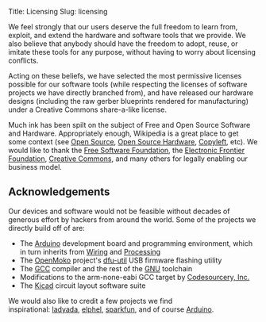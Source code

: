 Title: Licensing
Slug: licensing

We feel strongly that our users deserve the full freedom to learn from, exploit, and extend the hardware and software tools that we provide.  We also believe that anybody should have the freedom to adopt, reuse, or imitate these tools for any purpose, without having to worry about licensing conflicts.

Acting on these beliefs, we have selected the most permissive licenses possible for our software tools (while respecting the licenses of software projects we have directly branched from), and have released our hardware designs (including the raw gerber blueprints rendered for manufacturing) under a Creative Commons share-a-like license.

Much ink has been spilt on the subject of Free and Open Source Software and Hardware.  Appropriately enough, Wikipedia is a great place to get some context (see <a href="http://en.wikipedia.org/wiki/Open_source">Open Source</a>, <a href="http://en.wikipedia.org/wiki/Open-source_hardware">Open Source Hardware</a>, <a href="http://en.wikipedia.org/wiki/Copyleft">Copyleft</a>, etc). We would like to thank the <a href="http://www.fsf.org/">Free Software Foundation</a>, the <a href="http://www.eff.org/">Electronic Frontier Foundation</a>, <a href="http://creativecommons.org/">Creative Commons</a>, and many others for legally enabling our business model.
<h2>Acknowledgements</h2>
Our devices and software would not be feasible without decades of generous effort by hackers from around the world. Some of the projects we directly build off of are:
<ul>
	<li>The <a href="http://arduino.cc">Arduino</a> development board and programming environment, which in turn inherits from <a href="http://www.wiring.org.co/">Wiring</a> and <a href="http://processing.org/">Processing</a></li>
	<li>The <a href="http://www.openmoko.com/">OpenMoko</a> project's <a href="http://wiki.openmoko.org/wiki/Dfu-util">dfu-util</a> USB firmware flashing utility</li>
	<li>The <a href="http://gcc.gnu.org/">GCC</a> compiler and the rest of the <a href="http://www.gnu.org/">GNU</a> toolchain</li>
	<li>Modifications to the arm-none-eabi GCC target by <a href="http://www.codesourcery.com/sgpp/lite/arm">Codesourcery, Inc.</a></li>
	<li>The <a href="http://kicad.sourceforge.net/wiki/index.php/Main_Page">Kicad</a> circuit layout software suite</li>
</ul>
We would also like to credit a few projects we find inspirational: <a href="http://www.ladyada.net/">ladyada</a>, <a href="http://www3.elphel.com/">elphel</a>, <a href="http://sparkfun.com">sparkfun</a>, and of course <a href="http://arduino.cc/">Arduino</a>.

